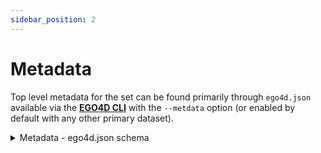 ```yaml
---
sidebar_position: 2
---
```


# Metadata

Top level metadata for the set can be found primarily through `ego4d.json` available via the **[EGO4D CLI](https://github.com/facebookresearch/Ego4d/blob/main/ego4d/cli/README.md)** with the `--metdata` option (or enabled by default with any other primary dataset).

<details>
  <summary>Metadata - ego4d.json schema</summary>

  - **`date`** *(string)*: Date of generation.
  - **`version`** *(string)*: Dataset specific version.
  - **`description`** *(string)*
  - **`videos`** *(array)*
    - **Items** *(object)*
      - **`video_uid`** *(string)*: The unique, primary video id.
      - **`duration_sec`** *(number)*
      - **`scenarios`** *(array)*
        - **Items** *(string)*
      - **`video_metadata`** *(object)*
        - **`fps`** *(number)*
        - **`num_frames`** *(integer)*: The number of frames in the video stream.
        - **`video_codec`** *(string)*
        - **`display_resolution_width`** *(['integer', 'null'])*
        - **`display_resolution_height`** *(['integer', 'null'])*
        - **`sample_resolution_width`** *(['integer', 'null'])*
        - **`sample_resolution_height`** *(['integer', 'null'])*
        - **`mp4_duration_sec`** *(number)*
        - **`video_start_sec`** *(number)*: The start time of the vido stream (>= 0 for sync offset).
        - **`video_duration_sec`** *(number)*: The duration of the video stream (<= container duration).
        - **`audio_start_sec`** *(['null', 'number'])*: The start time of the audio stream (>= 0 for sync offset).
        - **`audio_duration_sec`** *(['null', 'number'])*: The duration of the audio stream (<= container duration).
        - **`video_start_pts`** *(integer)*
        - **`video_duration_pts`** *(integer)*
        - **`video_base_numerator`** *(integer)*
        - **`video_base_denominator`** *(integer)*
        - **`audio_start_pts`** *(['integer', 'null'])*
        - **`audio_duration_pts`** *(['integer', 'null'])*
        - **`audio_base_numerator`** *(['integer', 'null'])*
        - **`audio_base_denominator`** *(['integer', 'null'])*
      - **`split_em`** *(['null', 'string'])*: Split (train/test/val) for Episodic Memory benchmark tasks (per video).
      - **`split_av`** *(['null', 'string'])*: FHO splits are clip dependent - specified for video only where consistent (or multi).
      - **`split_fho`** *(['null', 'string'])*: Split (train/test/val) for AV benchmark tasks (per video).
      - **`s3_path`** *(string)*: Path on AWS share - for reference, download via the CLI.
      - **`origin_video_id`** *(string)*: A university assigned id (no standardization across universities).
      - **`video_source`** *(string)*: The origin university that collected the data.
      - **`device`** *(['null', 'string'])*
      - **`physical_setting_name`** *(['null', 'string'])*: The physical setting if a 3d scan exists.
      - **`fb_participant_id`** *(['integer', 'null'])*: A sequentially assigned participant id - entirely unrelated to FB.
      - **`is_stereo`** *(boolean)*: Is the video stereoscopic.
      - **`has_imu`** *(boolean)*
      - **`has_gaze`** *(boolean)*
      - **`imu_s3_path`** *(['null', 'string'])*
      - **`imu_manifold_path`** *(['null', 'string'])*
      - **`gaze_s3_path`** *(['null', 'string'])*
      - **`gaze_manifold_path`** *(['null', 'string'])*
      - **`video_components`** *(array)*
        - **Items** *(object)*
          - **`video_component_uid`** *(string)*
          - **`video_uid`** *(string)*
          - **`component_idx`** *(integer)*
          - **`redacted`** *(boolean)*
          - **`canonical_video_start_sec`** *(number)*
          - **`canonical_video_end_sec`** *(number)*
          - **`canonical_video_start_frame`** *(integer)*
          - **`canonical_video_end_frame`** *(integer)*
          - **`video_metadata`** *(object)*
            - **`fps`** *(number)*
            - **`num_frames`** *(integer)*
            - **`video_codec`** *(string)*
            - **`display_resolution_width`** *(integer)*
            - **`display_resolution_height`** *(integer)*
            - **`sample_resolution_width`** *(integer)*
            - **`sample_resolution_height`** *(integer)*
            - **`mp4_duration_sec`** *(number)*
            - **`video_start_sec`** *(['null', 'number'])*
            - **`video_duration_sec`** *(['null', 'number'])*
            - **`audio_start_sec`** *(['null', 'number'])*
            - **`audio_duration_sec`** *(['null', 'number'])*
            - **`video_start_pts`** *(integer)*
            - **`video_duration_pts`** *(['integer', 'null'])*
            - **`video_base_numerator`** *(integer)*
            - **`video_base_denominator`** *(integer)*
            - **`audio_start_pts`** *(['integer', 'null'])*
            - **`audio_duration_pts`** *(['integer', 'null'])*
            - **`audio_base_numerator`** *(['integer', 'null'])*
            - **`audio_base_denominator`** *(['integer', 'null'])*
      - **`concurrent_sets`**
      - **`has_redacted_regions`** *(boolean)*
      - **`redacted_intervals`** *(array)*
        - **Items** *(object)*
          - **`start_sec`** *(number)*
          - **`end_sec`** *(number)*
          - **`start_frame`** *(integer)*
          - **`end_frame`** *(integer)*
      - **`gaps`** *(null)*
  - **`concurrent_video_sets`** *(array)*
    - **Items** *(object)*
      - **`concurrent_video_set_id`** *(integer)*
      - **`valid`** *(boolean)*
      - **`videos`** *(array)*
        - **Items** *(object)*
          - **`concurrent_video_set_id`** *(integer)*
          - **`video_uid`** *(string)*
          - **`video_start_offset_sec`** *(number)*
  - **`physical_settings`** *(array)*
    - **Items** *(object)*
      - **`name`** *(string)*
      - **`fb_physical_setting_id`** *(integer)*
      - **`source`** *(string)*
      - **`s3_path`** *(string)*
  - **`clips`** *(array)*
    - **Items** *(object)*
      - **`clip_uid`** *(string)*
      - **`video_uid`** *(string)*
      - **`video_start_sec`** *(number)*
      - **`video_end_sec`** *(number)*
      - **`video_start_frame`** *(integer)*
      - **`video_end_frame`** *(integer)*
      - **`clip_metadata`** *(object)*
        - **`fps`** *(number)*
        - **`num_frames`** *(integer)*
        - **`video_codec`** *(string)*
        - **`display_resolution_width`** *(integer)*
        - **`display_resolution_height`** *(integer)*
        - **`sample_resolution_width`** *(integer)*
        - **`sample_resolution_height`** *(integer)*
        - **`mp4_duration_sec`** *(number)*
        - **`video_start_sec`** *(null)*
        - **`video_duration_sec`** *(number)*
        - **`audio_start_sec`** *(null)*
        - **`audio_duration_sec`** *(['null', 'number'])*
        - **`video_start_pts`** *(integer)*
        - **`video_duration_pts`** *(integer)*
        - **`video_base_numerator`** *(integer)*
        - **`video_base_denominator`** *(integer)*
        - **`audio_start_pts`** *(['integer', 'null'])*
        - **`audio_duration_pts`** *(['integer', 'null'])*
        - **`audio_base_numerator`** *(['integer', 'null'])*
        - **`audio_base_denominator`** *(['integer', 'null'])*
      - **`s3_path`** *(string)*
      - **`manifold_path`** *(string)*

</details>
